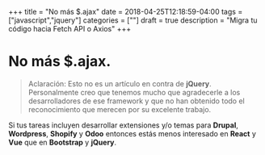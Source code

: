 +++
title = "No más $.ajax"
date = 2018-04-25T12:18:59-04:00
tags = ["javascript","jquery"]
categories = [""]
draft = true
description = "Migra tu código hacia Fetch API o Axios"
+++

# No más $.ajax.

> Aclaración: Esto no es un artículo en contra de **jQuery**. Personalmente creo que
> tenemos mucho que agradecerle a los desarrolladores de ese framework y que no
> han obtenido todo el reconocimiento que merecen por su excelente trabajo.

Si tus tareas incluyen desarrollar extensiones y/o temas para **Drupal**,
**Wordpress**, **Shopify** y **Odoo** entonces estás menos interesado en
**React** y **Vue** que en **Bootstrap** y **jQuery**.
